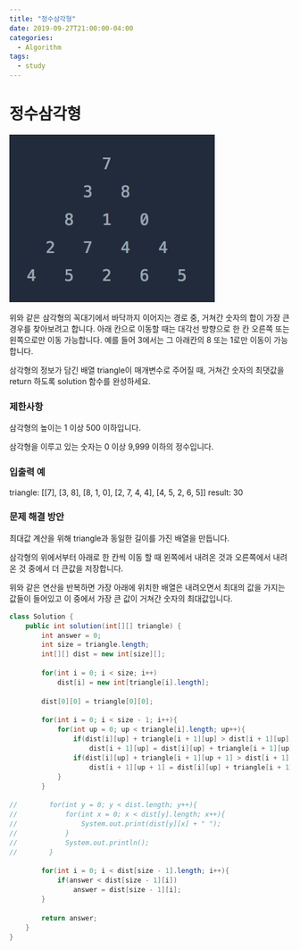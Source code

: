 ```yaml
---
title: "정수삼각형"
date: 2019-09-27T21:00:00-04:00
categories:
  - Algorithm
tags:
  - study
---
```


# 정수삼각형

![정수삼각형](/assets/images/정수삼각형.png)

위와 같은 삼각형의 꼭대기에서 바닥까지 이어지는 경로 중, 거쳐간 숫자의 합이 가장 큰 경우를 찾아보려고 합니다. 아래 칸으로 이동할 때는 대각선 방향으로 한 칸 오른쪽 또는 왼쪽으로만 이동 가능합니다. 예를 들어 3에서는 그 아래칸의 8 또는 1로만 이동이 가능합니다.

삼각형의 정보가 담긴 배열 triangle이 매개변수로 주어질 때, 거쳐간 숫자의 최댓값을 return 하도록 solution 함수를 완성하세요.

### 제한사항
삼각형의 높이는 1 이상 500 이하입니다.

삼각형을 이루고 있는 숫자는 0 이상 9,999 이하의 정수입니다.

### 입출력 예
triangle: [[7], [3, 8], [8, 1, 0], [2, 7, 4, 4], [4, 5, 2, 6, 5]]
result: 30

### 문제 해결 방안
최대값 계산을 위해 triangle과 동일한 길이를 가진 배열을 만듭니다.

삼각형의 위에서부터 아래로 한 칸씩 이동 할 때 왼쪽에서 내려온 것과 오른쪽에서 내려온 것 중에서 더 큰값을 저장합니다.

위와 같은 연산을 반복하면 가장 아래에 위치한 배열은 내려오면서 최대의 값을 가지는 값들이 들어있고 이 중에서 가장 큰 값이 거쳐간 숫자의 최대값입니다.

```java
class Solution {
    public int solution(int[][] triangle) {
        int answer = 0;
        int size = triangle.length;
        int[][] dist = new int[size][];

        for(int i = 0; i < size; i++)
            dist[i] = new int[triangle[i].length];

        dist[0][0] = triangle[0][0];

        for(int i = 0; i < size - 1; i++){
            for(int up = 0; up < triangle[i].length; up++){
                if(dist[i][up] + triangle[i + 1][up] > dist[i + 1][up])
                    dist[i + 1][up] = dist[i][up] + triangle[i + 1][up];
                if(dist[i][up] + triangle[i + 1][up + 1] > dist[i + 1][up + 1])
                    dist[i + 1][up + 1] = dist[i][up] + triangle[i + 1][up + 1];
            }
        }

//        for(int y = 0; y < dist.length; y++){
//            for(int x = 0; x < dist[y].length; x++){
//                System.out.print(dist[y][x] + " ");
//            }
//            System.out.println();
//        }

        for(int i = 0; i < dist[size - 1].length; i++){
            if(answer < dist[size - 1][i])
                answer = dist[size - 1][i];
        }

        return answer;
    }
}
```
